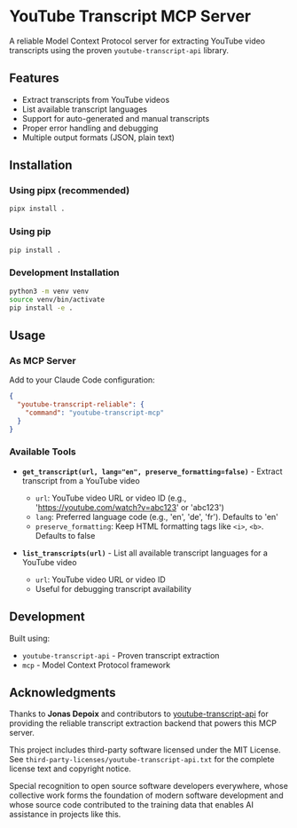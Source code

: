 # YouTube Transcript MCP Server

A reliable Model Context Protocol server for extracting YouTube video transcripts using the proven `youtube-transcript-api` library.

## Features

- Extract transcripts from YouTube videos
- List available transcript languages  
- Support for auto-generated and manual transcripts
- Proper error handling and debugging
- Multiple output formats (JSON, plain text)

## Installation

### Using pipx (recommended)
```bash
pipx install .
```

### Using pip
```bash
pip install .
```

### Development Installation
```bash
python3 -m venv venv
source venv/bin/activate
pip install -e .
```

## Usage

### As MCP Server
Add to your Claude Code configuration:

```json
{
  "youtube-transcript-reliable": {
    "command": "youtube-transcript-mcp"
  }
}
```

### Available Tools

- **`get_transcript(url, lang="en", preserve_formatting=false)`** - Extract transcript from a YouTube video
  - `url`: YouTube video URL or video ID (e.g., 'https://youtube.com/watch?v=abc123' or 'abc123') 
  - `lang`: Preferred language code (e.g., 'en', 'de', 'fr'). Defaults to 'en'
  - `preserve_formatting`: Keep HTML formatting tags like `<i>`, `<b>`. Defaults to false
  
- **`list_transcripts(url)`** - List all available transcript languages for a YouTube video
  - `url`: YouTube video URL or video ID
  - Useful for debugging transcript availability

## Development

Built using:
- `youtube-transcript-api` - Proven transcript extraction
- `mcp` - Model Context Protocol framework

## Acknowledgments

Thanks to **Jonas Depoix** and contributors to [youtube-transcript-api](https://github.com/jdepoix/youtube-transcript-api) for providing the reliable transcript extraction backend that powers this MCP server.

This project includes third-party software licensed under the MIT License. See `third-party-licenses/youtube-transcript-api.txt` for the complete license text and copyright notice.

Special recognition to open source software developers everywhere, whose collective work forms the foundation of modern software development and whose source code contributed to the training data that enables AI assistance in projects like this.